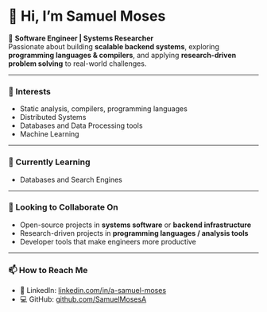 # 👋 Hi, I’m Samuel Moses

🚀 **Software Engineer | Systems Researcher**  
Passionate about building **scalable backend systems**, exploring **programming languages & compilers**, and applying **research-driven problem solving** to real-world challenges.  

---

### 👀 Interests  
- Static analysis, compilers, programming languages
- Distributed Systems
- Databases and Data Processing tools
- Machine Learning
---

### 🌱 Currently Learning  
- Databases and Search Engines

---

### 💞️ Looking to Collaborate On  
- Open-source projects in **systems software** or **backend infrastructure**  
- Research-driven projects in **programming languages / analysis tools**  
- Developer tools that make engineers more productive  

---

### 📫 How to Reach Me  
- 💼 LinkedIn: [linkedin.com/in/a-samuel-moses](https://linkedin.com/in/a-samuel-moses)  
- 💻 GitHub: [github.com/SamuelMosesA](https://github.com/SamuelMosesA)  
